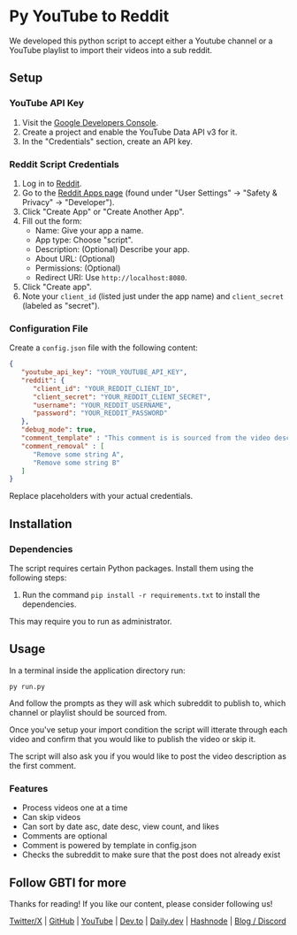 # Py YouTube to Reddit

We developed this python script to accept either a Youtube channel or a YouTube playlist to import their videos into a sub reddit.

## Setup

### YouTube API Key
1. Visit the [Google Developers Console](https://console.developers.google.com/).
2. Create a project and enable the YouTube Data API v3 for it.
3. In the "Credentials" section, create an API key.

### Reddit Script Credentials
1. Log in to [Reddit](https://www.reddit.com/).
2. Go to the [Reddit Apps page](https://www.reddit.com/prefs/apps) (found under "User Settings" -> "Safety & Privacy" -> "Developer").
3. Click "Create App" or "Create Another App".
4. Fill out the form:
   - Name: Give your app a name.
   - App type: Choose "script".
   - Description: (Optional) Describe your app.
   - About URL: (Optional)
   - Permissions: (Optional)
   - Redirect URI: Use `http://localhost:8080`.
5. Click "Create app".
6. Note your `client_id` (listed just under the app name) and `client_secret` (labeled as "secret").

### Configuration File
Create a `config.json` file with the following content:

```json
{
   "youtube_api_key": "YOUR_YOUTUBE_API_KEY",
   "reddit": {
      "client_id": "YOUR_REDDIT_CLIENT_ID",
      "client_secret": "YOUR_REDDIT_CLIENT_SECRET",
      "username": "YOUR_REDDIT_USERNAME",
      "password": "YOUR_REDDIT_PASSWORD"
   },
   "debug_mode": true,
   "comment_template" : "This comment is is sourced from the video description:\r\n\r\n\"{youtube.description}\"",
   "comment_removal" : [
      "Remove some string A",
      "Remove some string B"
   ]
}
```

Replace placeholders with your actual credentials.

## Installation

### Dependencies
The script requires certain Python packages. Install them using the following steps:

1. Run the command ``pip install -r requirements.txt`` to install the dependencies.

This may require you to run as administrator. 

## Usage

In a terminal inside the application directory run:

```
py run.py
```
And follow the prompts as they will ask which subreddit to publish to, which channel or playlist should be sourced from. 

Once you've setup your import condition the script will itterate through each video and confirm that you would like to publish the video or skip it. 

The script will also ask you if you would like to post the video description as the first comment. 

### Features

* Process videos one at a time
* Can skip videos
* Can sort by date asc, date desc, view count, and likes
* Comments are optional
* Comment is powered by template in config.json
* Checks the subreddit to make sure that the post does not already exist

## Follow GBTI for more

Thanks for reading! If you like our content, please consider following us!

[Twitter/X](https://twitter.com/gbtilabs) | [GitHub](https://github.com/gbti-labs) | [YouTube](https://www.youtube.com/channel/UCh4FjB6r4oWQW-QFiwqv-UA) | [Dev.to](https://dev.to/gbti) | [Daily.dev](https://dly.to/zfCriM6JfRF) | [Hashnode](https://gbti.hashnode.dev/) | [Blog / Discord](https://gbti.io)
